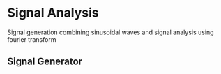 # Signal Analysis
 Signal generation combining sinusoidal waves and signal analysis using fourier transform

## Signal Generator

